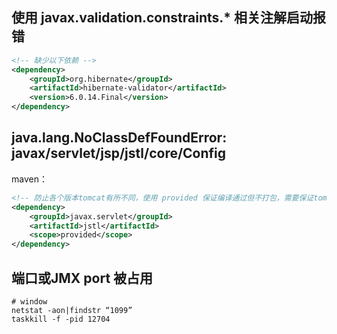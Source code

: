 ## 使用 javax.validation.constraints.* 相关注解启动报错

```xml
<!-- 缺少以下依赖 -->
<dependency>
	<groupId>org.hibernate</groupId>
	<artifactId>hibernate-validator</artifactId>
	<version>6.0.14.Final</version>
</dependency>
```



## java.lang.NoClassDefFoundError: javax/servlet/jsp/jstl/core/Config

maven：

```xml
<!-- 防止各个版本tomcat有所不同，使用 provided 保证编译通过但不打包，需要保证tomcat的lib文件夹有 jstl jar包 -->
<dependency>
	<groupId>javax.servlet</groupId>
	<artifactId>jstl</artifactId>
	<scope>provided</scope>
</dependency>
```



## 端口或JMX port 被占用

```shell
# window
netstat -aon|findstr “1099”
taskkill -f -pid 12704
```

